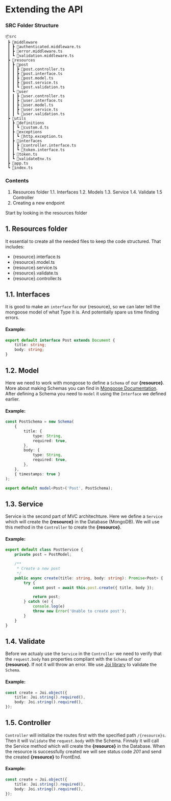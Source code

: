 # Extending the API
### SRC Folder Structure
```
📦src
 ┣ 📂middleware
 ┃ ┣ 📜authenticated.middleware.ts
 ┃ ┣ 📜error.middleware.ts
 ┃ ┗ 📜validation.middleware.ts
 ┣ 📂resources
 ┃ ┣ 📂post
 ┃ ┃ ┣ 📜post.controller.ts
 ┃ ┃ ┣ 📜post.interface.ts
 ┃ ┃ ┣ 📜post.model.ts
 ┃ ┃ ┣ 📜post.service.ts
 ┃ ┃ ┗ 📜post.validation.ts
 ┃ ┗ 📂user
 ┃ ┃ ┣ 📜user.controller.ts
 ┃ ┃ ┣ 📜user.interface.ts
 ┃ ┃ ┣ 📜user.model.ts
 ┃ ┃ ┣ 📜user.service.ts
 ┃ ┃ ┗ 📜user.validation.ts
 ┣ 📂utils
 ┃ ┣ 📂definitions
 ┃ ┃ ┗ 📜custom.d.ts
 ┃ ┣ 📂exceptions
 ┃ ┃ ┗ 📜http.exception.ts
 ┃ ┣ 📂interfaces
 ┃ ┃ ┣ 📜controller.interface.ts
 ┃ ┃ ┗ 📜token.interface.ts
 ┃ ┣ 📜token.ts
 ┃ ┗ 📜validateEnv.ts
 ┣ 📜app.ts
 ┗ 📜index.ts
```

### Contents
1. Resources folder
    1.1. Interfaces
    1.2. Models
    1.3. Service
    1.4. Validate 
    1.5 Controller
2. Creating a new endpoint

Start by looking in the resources folder
## 1. Resources folder
It essential to create all the needed files to keep the code structured. That includes: 
- {resource}.interface.ts
- {resource}.model.ts
- {resource}.service.ts
- {resource}.validate.ts
- {resource}.controller.ts

## 1.1. Interfaces
It is good to make an `interface` for our {resource}, so we can later tell the mongoose model of what Type it is. And potentially spare us time finding errors.
#### Example:
```typescript
export default interface Post extends Document {
    title: string;
    body: string;
}
```

## 1.2. Model
Here we need to work with mongoose to define a `Schema` of our __{resource}__. More about making Schemas you can find in [Mongoose Documentation](https://mongoosejs.com/docs/guide.html). After defining a Schema you need to `model` it using the `Interface` we defined earlier.
#### Example:
```typescript
const PostSchema = new Schema(
    {
        title: {
            type: String,
            required: true,
        },
        body: {
            type: String,
            required: true,
        },
    },
    { timestamps: true }
);

export default model<Post>('Post', PostSchema);
```

## 1.3. Service
Service is the second part of MVC architechture. Here we define a `Service` which will create the __{resource}__ in the Database (MongoDB). We will use this method in the `Controller` to create the __{resource}__.
#### Example:
```typescript
export default class PostService {
    private post = PostModel;

    /**
     * Create a new post
     */
    public async create(title: string, body: string): Promise<Post> {
        try {
            const post = await this.post.create({ title, body });

            return post;
        } catch (e) {
            console.log(e)
            throw new Error('Unable to create post');
        }
    }
}
```

## 1.4. Validate
Before we actualy use the `Service` in the `Controller` we need to verify that the `request.body` has properties compliant with the `Schema` of our __{resource}__. If not it will throw an error. We use [Joi library](https://www.npmjs.com/package/joi) to validate the `Schema`.
#### Example:
```typescript
const create = Joi.object({
    title: Joi.string().required(),
    body: Joi.string().required(),
});
```

## 1.5. Controller
`Controller` will initialize the routes first with the specified path `/{resource}s`. Then it will `Validate` the `request.body` with the Schema. Finnaly it will call the Service method which will create the __{resource}__ in the Database. When the resource is successfully created we will see status code _201_ and send the created __{resource}__ to FrontEnd.
#### Example:
```typescript
const create = Joi.object({
    title: Joi.string().required(),
    body: Joi.string().required(),
});
```
